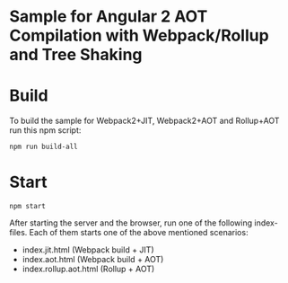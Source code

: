 # Sample for Angular 2 AOT Compilation with Webpack/Rollup and Tree Shaking

# Build

To build the sample for Webpack2+JIT, Webpack2+AOT and Rollup+AOT run this npm script:

```
npm run build-all
```

# Start

```
npm start
```

After starting the server and the browser, run one of the following index-files. Each of them starts one of the above mentioned scenarios:

- index.jit.html (Webpack build + JIT)
- index.aot.html (Webpack build + AOT)
- index.rollup.aot.html (Rollup + AOT)

